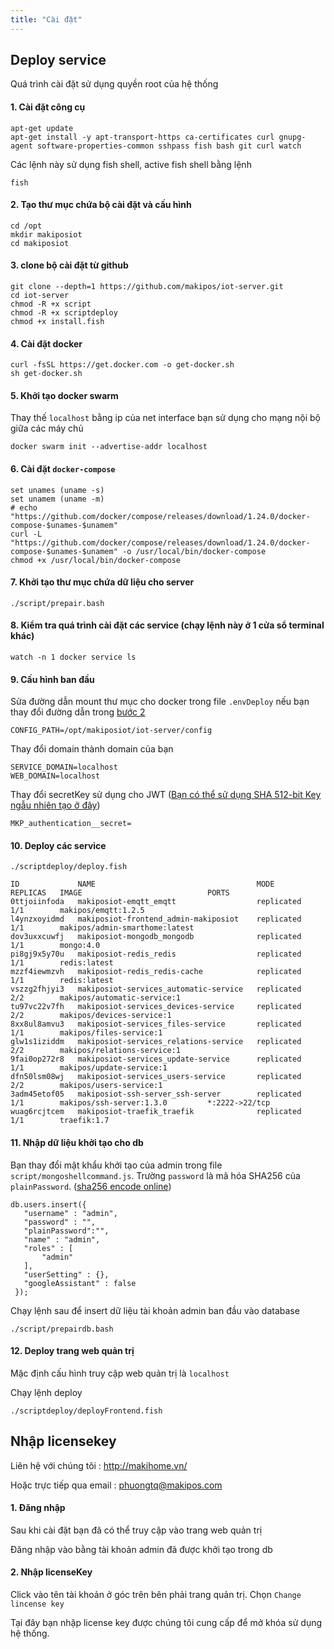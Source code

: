 ```yaml
---
title: "Cài đặt"
---
```


## Deploy service

Quá trình cài đặt sử dụng quyền root của hệ thống

#### 1. Cài đặt công cụ

```shell
apt-get update
apt-get install -y apt-transport-https ca-certificates curl gnupg-agent software-properties-common sshpass fish bash git curl watch
```

Các lệnh này sử dụng fish shell, active fish shell bằng lệnh
```shell
fish
```

#### 2. Tạo thư mục chứa bộ cài đặt và cấu hình

```shell
cd /opt
mkdir makiposiot
cd makiposiot
```

#### 3. clone bộ cài đặt từ github
```shell
git clone --depth=1 https://github.com/makipos/iot-server.git
cd iot-server
chmod -R +x script
chmod -R +x scriptdeploy
chmod +x install.fish
```

#### 4. Cài đặt docker
```shell
curl -fsSL https://get.docker.com -o get-docker.sh
sh get-docker.sh
```

#### 5. Khởi tạo docker swarm

Thay thế `localhost` bằng ip của net interface bạn sử dụng cho mạng nội bộ giữa các máy chủ
```shell
docker swarm init --advertise-addr localhost
```

#### 6. Cài đặt `docker-compose`

```shell
set unames (uname -s)
set unamem (uname -m)
# echo "https://github.com/docker/compose/releases/download/1.24.0/docker-compose-$unames-$unamem"
curl -L "https://github.com/docker/compose/releases/download/1.24.0/docker-compose-$unames-$unamem" -o /usr/local/bin/docker-compose
chmod +x /usr/local/bin/docker-compose
```

#### 7. Khởi tạo thư mục chứa dữ liệu cho server
```shell
./script/prepair.bash
```

#### 8. Kiểm tra quá trình cài đặt các service (chạy lệnh này ở 1 cửa sổ terminal khác)
```shell
watch -n 1 docker service ls
```

#### 9. Cấu hình ban đầu
Sửa đường dẫn mount thư mục cho docker trong file `.envDeploy` nếu bạn thay đổi đường dẫn trong [bước 2](#2-tạo-thư-mục-chứa-bộ-cài-đặt-và-cấu-hình)
```shell
CONFIG_PATH=/opt/makiposiot/iot-server/config
```
Thay đổi domain thành domain của bạn
```shell
SERVICE_DOMAIN=localhost
WEB_DOMAIN=localhost
```
Thay đổi secretKey sử dụng cho JWT ([Bạn có thể sử dụng SHA 512-bit Key ngẫu nhiên tạo ở đây](http://keygen.io/))
```shell
MKP_authentication__secret=
```

#### 10. Deploy các service
```shell
./scriptdeploy/deploy.fish
```

```shell
ID             NAME                                    MODE         REPLICAS   IMAGE                            PORTS
0ttjoiinfoda   makiposiot-emqtt_emqtt                  replicated   1/1        makipos/emqtt:1.2.5
l4ynzxoyidmd   makiposiot-frontend_admin-makiposiot    replicated   1/1        makipos/admin-smarthome:latest
dov3uxxcuwfj   makiposiot-mongodb_mongodb              replicated   1/1        mongo:4.0
pi8gj9x5y70u   makiposiot-redis_redis                  replicated   1/1        redis:latest
mzzf4iewmzvh   makiposiot-redis_redis-cache            replicated   1/1        redis:latest
vszzg2fhjyi3   makiposiot-services_automatic-service   replicated   2/2        makipos/automatic-service:1
tu97vc22v7fh   makiposiot-services_devices-service     replicated   2/2        makipos/devices-service:1
8xx8ul8amvu3   makiposiot-services_files-service       replicated   1/1        makipos/files-service:1
glw1s1iziddm   makiposiot-services_relations-service   replicated   2/2        makipos/relations-service:1
9fai0op272r8   makiposiot-services_update-service      replicated   1/1        makipos/update-service:1
dfn50lsm08wj   makiposiot-services_users-service       replicated   2/2        makipos/users-service:1
3adm45etof05   makiposiot-ssh-server_ssh-server        replicated   1/1        makipos/ssh-server:1.3.0         *:2222->22/tcp
wuag6rcjtcem   makiposiot-traefik_traefik              replicated   1/1        traefik:1.7

```

#### 11. Nhập dữ liệu khởi tạo cho db

Bạn thay đổi mật khẩu khởi tạo của admin trong file `script/mongoshellcommand.js`.
Trường `password` là mã hóa SHA256 của `plainPassword`. ([sha256 encode online](https://emn178.github.io/online-tools/sha256.html))
```
db.users.insert({
   "username" : "admin",
   "password" : "",
   "plainPassword":"",
   "name" : "admin",
   "roles" : [
       "admin"
   ],
   "userSetting" : {},
   "googleAssistant" : false
 });
```

Chạy lệnh sau để insert dữ liệu tài khoản admin ban đầu vào database

```shell
./script/prepairdb.bash
```

#### 12. Deploy trang web quản trị

Mặc định cấu hình truy cập web quản trị là `localhost`

Chạy lệnh deploy
```shell
./scriptdeploy/deployFrontend.fish
```

## Nhập licensekey

Liên hệ với chúng tôi : http://makihome.vn/

Hoặc trực tiếp qua email : phuongtq@makipos.com

#### 1. Đăng nhập

Sau khi cài đặt bạn đã có thể truy cập vào trang web quản trị

Đăng nhập vào bằng tài khoản admin đã được khởi tạo trong db

#### 2. Nhập licenseKey

Click vào tên tài khoản ở góc trên bên phải trang quản trị. Chọn `Change lincense key`

Tại đây bạn nhập license key được chúng tôi cung cấp để mở khóa sử dụng hệ thống.
